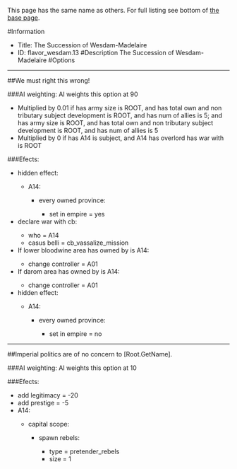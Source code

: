 This page has the same name as others. For full listing see bottom of [the base page](the_succession_of_wesdam.md).

#Information
 - Title: The Succession of Wesdam-Madelaire
 - ID: flavor_wesdam.13
#Description
The Succession of Wesdam-Madelaire
#Options

___
##We must right this wrong!

###AI weighting:
AI weights this option at 90
 - Multiplied by 0.01 if has army size is ROOT, and has total own and non tributary subject development is ROOT, and has num of allies is 5; and has army size is ROOT, and has total own and non tributary subject development is ROOT, and has num of allies is 5
 - Multiplied by 0 if has A14 is subject, and A14 has overlord has war with is ROOT


###Efects:<ul><li>hidden effect:</li><ul><li>A14:</li><ul><li>every owned province:</li><ul><li>set in empire = yes</li></ul></ul></ul><li>declare war with cb:</li><ul><li>who = A14</li><li>casus belli = cb_vassalize_mission</li></ul><li>If lower bloodwine area has owned by is A14:</li><ul><li>change controller = A01</li></ul><li>If darom area has owned by is A14:</li><ul><li>change controller = A01</li></ul><li>hidden effect:</li><ul><li>A14:</li><ul><li>every owned province:</li><ul><li>set in empire = no</li></ul></ul></ul></ul>

___
##Imperial politics are of no concern to [Root.GetName].

###AI weighting:
AI weights this option at 10


###Efects:<ul><li>add legitimacy = -20</li><li>add prestige = -5</li><li>A14:</li><ul><li>capital scope:</li><ul><li>spawn rebels:</li><ul><li>type = pretender_rebels</li><li>size = 1</li></ul></ul></ul></ul>
